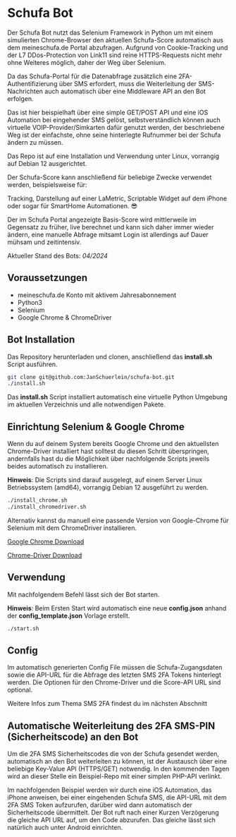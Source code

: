 # Schufa Bot 

Der Schufa Bot nutzt das Selenium Framework in Python um mit einem simulierten Chrome-Browser den aktuellen Schufa-Score automatisch aus dem meineschufa.de Portal abzufragen. Aufgrund von Cookie-Tracking und der L7 DDos-Protection von Link11 sind reine HTTPS-Requests nicht mehr ohne Weiteres möglich, daher der Weg über Selenium.

Da das Schufa-Portal für die Datenabfrage zusätzlich eine 2FA-Authentifizierung über SMS erfordert, muss die Weiterleitung der SMS-Nachrichten auch automatisch über eine Middleware API an den Bot erfolgen.

Das ist hier beispielhaft über eine simple GET/POST API und eine iOS Automation bei eingehender SMS gelöst, selbstverständlich können auch virtuelle VOIP-Provider/Simkarten dafür genutzt werden, der beschriebene Weg ist der einfachste, ohne seine hinterlegte Rufnummer bei der Schufa ändern zu müssen.

Das Repo ist auf eine Installation und Verwendung unter Linux, vorrangig auf Debian 12 ausgerichtet. 

Der Schufa-Score kann anschließend für beliebige Zwecke verwendet werden, beispielsweise für: 

Tracking, Darstellung auf einer LaMetric, Scriptable Widget auf dem iPhone oder sogar für SmartHome Automationen. 😎

Der im Schufa Portal angezeigte Basis-Score wird mittlerweile im Gegensatz zu früher, live berechnet und kann sich daher immer wieder ändern, eine manuelle Abfrage mitsamt Login ist allerdings auf Dauer mühsam und zeitintensiv.

Aktueller Stand des Bots: *04/2024*

## Voraussetzungen

- meineschufa.de Konto mit aktivem Jahresabonnement
- Python3
- Selenium
- Google Chrome & ChromeDriver

## Bot Installation

Das Repository herunterladen und clonen, anschließend das **install.sh** Script ausführen. 

```bash
git clone git@github.com:JanSchuerlein/schufa-bot.git
./install.sh
```

Das **install.sh** Script installiert automatisch eine virtuelle Python Umgebung im aktuellen Verzeichnis und alle notwendigen Pakete. 

## Einrichtung Selenium & Google Chrome

Wenn du auf deinem System bereits Google Chrome und den aktuellsten Chrome-Driver installiert hast solltest du diesen Schritt überspringen, andernfalls hast du die Möglichkeit über nachfolgende Scripts jeweils beides automatisch zu installieren. 

**Hinweis**: Die Scripts sind darauf ausgelegt, auf einem Server Linux Betriebssystem (amd64), vorrangig Debian 12 ausgeführt zu werden. 

```bash
./install_chrome.sh
./install_chromedriver.sh
```

Alternativ kannst du manuell eine passende Version von Google-Chrome für Selenium mit dem ChromeDriver installieren.

[Google Chrome Download](https://www.google.com/chrome/?platform=linux)

[Chrome-Driver Download](https://chromedriver.chromium.org/downloads)

## Verwendung

Mit nachfolgendem Befehl lässt sich der Bot starten.

**Hinweis**: Beim Ersten Start wird automatisch eine neue **config.json** anhand der **config_template.json** Vorlage erstellt.

```bash
./start.sh
```

## Config

Im automatisch generierten Config File müssen die Schufa-Zugangsdaten sowie die API-URL für die Abfrage des letzten SMS 2FA Tokens hinterlegt werden. Die Optionen für den Chrome-Driver und die Score-API URL sind optional. 

Weitere Infos zum Thema SMS 2FA findest du im nächsten Abschnitt


## Automatische Weiterleitung des 2FA SMS-PIN (Sicherheitscode) an den Bot

Um die 2FA SMS Sicherheitscodes die von der Schufa gesendet werden, automatisch an den Bot weiterleiten zu können, ist der Austausch über eine beliebige Key-Value API (HTTPS/GET) notwendig. In den kommenden Tagen wird an dieser Stelle ein Beispiel-Repo mit einer simplen PHP-API verlinkt. 

Im nachfolgenden Beispiel werden wir durch eine iOS Automation, das iPhone anweisen, bei einer eingehenden Schufa SMS, die API-URL mit dem 2FA SMS Token aufzurufen, darüber wird dann automatisch der Sicherheitscode übermittelt. Der Bot ruft nach einer Kurzen Verzögerung die gleiche API URL auf, um den Code abzurufen. Das gleiche lässt sich natürlich auch unter Android einrichten.